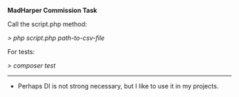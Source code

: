 **MadHarper Commission Task**

Call the script.php method:

_> php script.php path-to-csv-file_



For tests:

_> composer test_


-------------------------------------------------------------------------------------
* Perhaps DI is not strong necessary, but I like to use it in my projects.